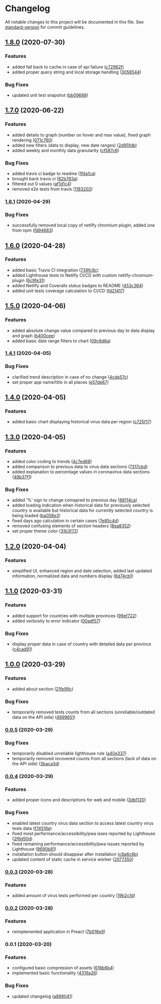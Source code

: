 # Changelog

All notable changes to this project will be documented in this file. See [standard-version](https://github.com/conventional-changelog/standard-version) for commit guidelines.

## [1.8.0](https://github.com/soofka/coronavirus-tracker/compare/v1.7.0...v1.8.0) (2020-07-30)


### Features

* added fall back to cache in case of api failure ([c72962f](https://github.com/soofka/coronavirus-tracker/commit/c72962f1fe0fc3b0b11935f3c806e7e9a2694773))
* added proper query string and local storage handling ([3058544](https://github.com/soofka/coronavirus-tracker/commit/3058544dcf0f3d9baa7b7dbb7b2996865bc8127b))


### Bug Fixes

* updated unit test snapshot ([bb09688](https://github.com/soofka/coronavirus-tracker/commit/bb096882d154fa04acf1b2dfb04839c404644865))

## [1.7.0](https://github.com/soofka/coronavirus-tracker/compare/v1.6.1...v1.7.0) (2020-06-22)


### Features

* added details to graph (number on hover and max value), fixed graph rendering ([071c760](https://github.com/soofka/coronavirus-tracker/commit/071c760ad13ac6924193d0883f64f9e133409d94))
* added new filters (data to display, new date ranges) ([2d95fdb](https://github.com/soofka/coronavirus-tracker/commit/2d95fdbf20ee2c3b7895e7d3edef821836ce6bf4))
* added weekly and monthly data granularity ([cf587c6](https://github.com/soofka/coronavirus-tracker/commit/cf587c697a495b4ff72abca08c3721f063f0e421))


### Bug Fixes

* added travis ci badge to readme ([1f4a1ca](https://github.com/soofka/coronavirus-tracker/commit/1f4a1caa7c1188c409e299524798b607e7a8ef66))
* brought back travis ci ([82b783a](https://github.com/soofka/coronavirus-tracker/commit/82b783a926d00dc8ce2f172ffbc15b9dcb135a8d))
* filtered out 0 values ([af1d1c4](https://github.com/soofka/coronavirus-tracker/commit/af1d1c429609a8ed2afd734b1d3ab2fcb32f0933))
* removed e2e tests from travis ([1183202](https://github.com/soofka/coronavirus-tracker/commit/11832028bb1581d9e18dde60b3ca827ef9498b23))

### [1.6.1](https://github.com/soofka/coronavirus-tracker/compare/v1.6.0...v1.6.1) (2020-04-29)


### Bug Fixes

* successfully removed local copy of netlify chromium plugin, added one from npm ([fd94683](https://github.com/soofka/coronavirus-tracker/commit/fd94683269e61d16889d25d75d96c0dd34266ae1))

## [1.6.0](https://github.com/soofka/coronavirus-tracker/compare/v1.5.0...v1.6.0) (2020-04-28)


### Features

* added basic Travis CI integration ([739fc8c](https://github.com/soofka/coronavirus-tracker/commit/739fc8c5bea57ad1cfd4160b1f8ff58923a5c41e))
* added Lighthouse tests to Netlify CI/CD with custom netlify-chromium-plugin ([6c9fe31](https://github.com/soofka/coronavirus-tracker/commit/6c9fe31730c377454983e55ab32bc61173503d7b))
* added Netlify and Coveralls status badges to README ([453c364](https://github.com/soofka/coronavirus-tracker/commit/453c364697f4b963c6474af33121109d80f9c92e))
* added unit tests coverage calculation to CI/CD ([fd21417](https://github.com/soofka/coronavirus-tracker/commit/fd21417941b70de9662ece3604c884b9cb65c8f9))

## [1.5.0](https://github.com/soofka/coronavirus-tracker/compare/v1.4.1...v1.5.0) (2020-04-06)


### Features

* added absolute change value compared to previous day to data display and graph ([b400cee](https://github.com/soofka/coronavirus-tracker/commit/b400ceeb03b50ca7c7512be564e3b55e9c3aefa5))
* added basic date range filters to chart ([09c6d6a](https://github.com/soofka/coronavirus-tracker/commit/09c6d6a92517e5b95f08877bee1f81231609485f))

### [1.4.1](https://github.com/soofka/coronavirus-tracker/compare/v1.4.0...v1.4.1) (2020-04-05)


### Bug Fixes

* clarified trend description in case of no change ([4cde57c](https://github.com/soofka/coronavirus-tracker/commit/4cde57cc8a69aea9304be559cca28d79a6f3db5c))
* set proper app name/title in all places ([e57de67](https://github.com/soofka/coronavirus-tracker/commit/e57de67909b78bc4b32dceb229d060c852ac34b3))

## [1.4.0](https://github.com/soofka/coronavirus-tracker/compare/v1.3.0...v1.4.0) (2020-04-05)


### Features

* added basic chart displaying historical virus data per region ([c725f17](https://github.com/soofka/coronavirus-tracker/commit/c725f17b1126712addca4b490fce7d0a5de50aa7))

## [1.3.0](https://github.com/soofka/coronavirus-tracker/compare/v1.2.0...v1.3.0) (2020-04-05)


### Features

* added color coding to trends ([4c7ed68](https://github.com/soofka/coronavirus-tracker/commit/4c7ed68013ac358249cffcf8f570585c8bf1a112))
* added comparison to previous data to virus data sections ([7317cbd](https://github.com/soofka/coronavirus-tracker/commit/7317cbd9fc6e829b0a868ff01f6b1ba247f53bc1))
* added explanation to percentage values in coronavirus data sections ([48b37f1](https://github.com/soofka/coronavirus-tracker/commit/48b37f1efa6ea27ced8670b35ef0d15a120a9b5f))


### Bug Fixes

* added '%' sign to change comapred to previous day ([88114ca](https://github.com/soofka/coronavirus-tracker/commit/88114ca4d2ca24d6ebe304e1ef90be9bb3c34036))
* added loading indication when historical data for previously selected country is available but historical data for currently selected country is being loaded ([ba058e3](https://github.com/soofka/coronavirus-tracker/commit/ba058e37f63938df93bd5ae8c11381e37bbba853))
* fixed days ago calculation in certain cases ([7e85c4d](https://github.com/soofka/coronavirus-tracker/commit/7e85c4d58c9f15fa9729d8b9d5f0adc4dbda750e))
* removed confusing elements of section headers ([8ea8352](https://github.com/soofka/coronavirus-tracker/commit/8ea835231a9132ac8e7ec320f2c54bb2d0a26830))
* set proper theme color ([31b3f72](https://github.com/soofka/coronavirus-tracker/commit/31b3f723097474e9767ff683ed584b3a36693ced))

## [1.2.0](https://github.com/soofka/coronavirus-tracker/compare/v1.1.0...v1.2.0) (2020-04-04)


### Features

* simplified UI, enhanced region and date selection, added last updated information, normalized data and numbers display ([6d74cb1](https://github.com/soofka/coronavirus-tracker/commit/6d74cb1be2e30aedb25e46df5a6df6576cad4585))

## [1.1.0](https://github.com/soofka/coronavirus-tracker/compare/v1.0.0...v1.1.0) (2020-03-31)


### Features

* added support for countries with multiple provinces ([99ef722](https://github.com/soofka/coronavirus-tracker/commit/99ef722326bfc83085b29e86e510d0f443a174a5))
* added verbosity to error indicator ([00adf57](https://github.com/soofka/coronavirus-tracker/commit/00adf5710d019ff362b0450a85e3ea3c7f340913))


### Bug Fixes

* display proper data in case of country with detailed data per province ([c4cad91](https://github.com/soofka/coronavirus-tracker/commit/c4cad91953f49a479522a84651bc65c498457067))

## [1.0.0](https://github.com/soofka/coronavirus-tracker/compare/v0.0.5...v1.0.0) (2020-03-29)


### Features

* added about section ([21fe99c](https://github.com/soofka/coronavirus-tracker/commit/21fe99ce89eee4d15159b6a43bad8c94ae26c834))


### Bug Fixes

* temporarily removed tests counts from all sections (unreliable/outdated data on the API side) ([4899651](https://github.com/soofka/coronavirus-tracker/commit/48996517388dc412600a96622278766df6959104))

### [0.0.5](https://github.com/soofka/coronavirus-tracker/compare/v0.0.4...v0.0.5) (2020-03-29)


### Bug Fixes

* temporarily disabled unreliable lighthouse rule ([a40e337](https://github.com/soofka/coronavirus-tracker/commit/a40e33799f6f5af3bffed905e2bb32e063744d18))
* temporarily removed recovered counts from all sections (lack of data on the API side) ([3baca3d](https://github.com/soofka/coronavirus-tracker/commit/3baca3d141b6a07fac07c43ca3d149a6793fab6c))

### [0.0.4](https://github.com/soofka/coronavirus-tracker/compare/v0.0.3...v0.0.4) (2020-03-29)


### Features

* added proper icons and descriptions for web and mobile ([3db1120](https://github.com/soofka/coronavirus-tracker/commit/3db112043594bdb6e44bff85bde2dcaf0eb40fde))


### Bug Fixes

* enabled latest country virus data section to access latest country virus tests data ([f74516e](https://github.com/soofka/coronavirus-tracker/commit/f74516ec785532a74b2a7910ef68302803e60413))
* fixed most performance/accessibility/pwa isses reported by Lighthouse ([2f6d50d](https://github.com/soofka/coronavirus-tracker/commit/2f6d50d6adc3fa9670ed7874bbdbce634dac5a0a))
* fixed remaining performance/accessibility/pwa issues reported by Lighthouse ([9690b91](https://github.com/soofka/coronavirus-tracker/commit/9690b9110eae684e2d5fe5d7154a7c6c5ab36dc7))
* installation button should disappear after installation ([c8a6c8b](https://github.com/soofka/coronavirus-tracker/commit/c8a6c8bd525d11999bbd774517b5b8a5e87fb184))
* updated content of static cache in service worker ([2077350](https://github.com/soofka/coronavirus-tracker/commit/2077350e23845dfa109a65b4421318f6db4404f2))

### [0.0.3](https://github.com/soofka/coronavirus-tracker/compare/v0.0.2...v0.0.3) (2020-03-28)


### Features

* added amount of virus tests performed per country ([19b2c1d](https://github.com/soofka/coronavirus-tracker/commit/19b2c1da088c545cddedc608d507564cf3ac64eb))

### [0.0.2](https://github.com/soofka/coronavirus-tracker/compare/v0.0.1...v0.0.2) (2020-03-28)


### Features

* reimplemented application in Preact ([7b018e9](https://github.com/soofka/coronavirus-tracker/commit/7b018e91c2d2d2cd60f8cb233c2f43438a204b9d))

### 0.0.1 (2020-03-20)


### Features

* configured basic compression of assets ([616b6b4](https://github.com/soofka/coronavirus-tracker/commit/616b6b40cfba813e0c1cfc09047f1bdc2716218b))
* implemented basic functionality ([4319a26](https://github.com/soofka/coronavirus-tracker/commit/4319a26f3d014d44450a53dcd1c0688e020119f7))


### Bug Fixes

* updated changelog ([a899041](https://github.com/soofka/coronavirus-tracker/commit/a899041765044943b583908142bda33e7d075490))
